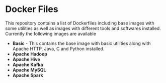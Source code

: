 # Docker Files

This repository contains a list of Dockerfiles including base images with some utilities as well as images with different tools and softwares installed.
Currently the following images are available
* **Basic** - This contains the base image with basic utilities along with Apache HTTP, Java, C and Python installed.
* **Apache Hadoop**
* **Apache Hive**
* **Apache Kafka**
* **Apache MySQL**
* **Apache Spark**
